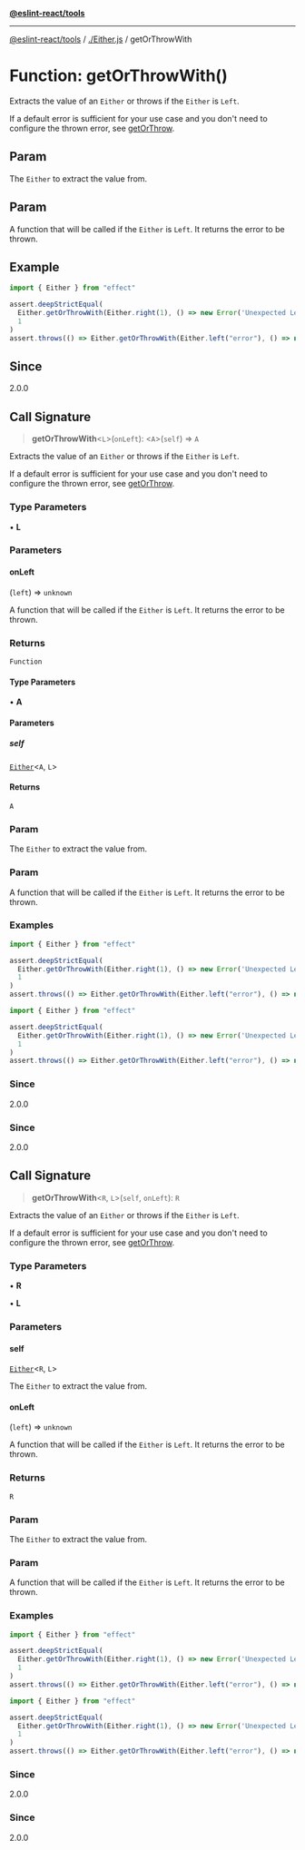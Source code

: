 [**@eslint-react/tools**](../../README.md)

***

[@eslint-react/tools](../../README.md) / [./Either.js](../README.md) / getOrThrowWith

# Function: getOrThrowWith()

Extracts the value of an `Either` or throws if the `Either` is `Left`.

If a default error is sufficient for your use case and you don't need to configure the thrown error, see [getOrThrow](getOrThrow.md).

## Param

The `Either` to extract the value from.

## Param

A function that will be called if the `Either` is `Left`. It returns the error to be thrown.

## Example

```ts
import { Either } from "effect"

assert.deepStrictEqual(
  Either.getOrThrowWith(Either.right(1), () => new Error('Unexpected Left')),
  1
)
assert.throws(() => Either.getOrThrowWith(Either.left("error"), () => new Error('Unexpected Left')))
```

## Since

2.0.0

## Call Signature

> **getOrThrowWith**\<`L`\>(`onLeft`): \<`A`\>(`self`) => `A`

Extracts the value of an `Either` or throws if the `Either` is `Left`.

If a default error is sufficient for your use case and you don't need to configure the thrown error, see [getOrThrow](getOrThrow.md).

### Type Parameters

• **L**

### Parameters

#### onLeft

(`left`) => `unknown`

A function that will be called if the `Either` is `Left`. It returns the error to be thrown.

### Returns

`Function`

#### Type Parameters

• **A**

#### Parameters

##### self

[`Either`](../type-aliases/Either.md)\<`A`, `L`\>

#### Returns

`A`

### Param

The `Either` to extract the value from.

### Param

A function that will be called if the `Either` is `Left`. It returns the error to be thrown.

### Examples

```ts
import { Either } from "effect"

assert.deepStrictEqual(
  Either.getOrThrowWith(Either.right(1), () => new Error('Unexpected Left')),
  1
)
assert.throws(() => Either.getOrThrowWith(Either.left("error"), () => new Error('Unexpected Left')))
```

```ts
import { Either } from "effect"

assert.deepStrictEqual(
  Either.getOrThrowWith(Either.right(1), () => new Error('Unexpected Left')),
  1
)
assert.throws(() => Either.getOrThrowWith(Either.left("error"), () => new Error('Unexpected Left')))
```

### Since

2.0.0

### Since

2.0.0

## Call Signature

> **getOrThrowWith**\<`R`, `L`\>(`self`, `onLeft`): `R`

Extracts the value of an `Either` or throws if the `Either` is `Left`.

If a default error is sufficient for your use case and you don't need to configure the thrown error, see [getOrThrow](getOrThrow.md).

### Type Parameters

• **R**

• **L**

### Parameters

#### self

[`Either`](../type-aliases/Either.md)\<`R`, `L`\>

The `Either` to extract the value from.

#### onLeft

(`left`) => `unknown`

A function that will be called if the `Either` is `Left`. It returns the error to be thrown.

### Returns

`R`

### Param

The `Either` to extract the value from.

### Param

A function that will be called if the `Either` is `Left`. It returns the error to be thrown.

### Examples

```ts
import { Either } from "effect"

assert.deepStrictEqual(
  Either.getOrThrowWith(Either.right(1), () => new Error('Unexpected Left')),
  1
)
assert.throws(() => Either.getOrThrowWith(Either.left("error"), () => new Error('Unexpected Left')))
```

```ts
import { Either } from "effect"

assert.deepStrictEqual(
  Either.getOrThrowWith(Either.right(1), () => new Error('Unexpected Left')),
  1
)
assert.throws(() => Either.getOrThrowWith(Either.left("error"), () => new Error('Unexpected Left')))
```

### Since

2.0.0

### Since

2.0.0
